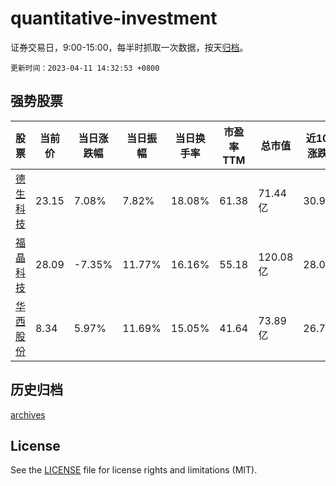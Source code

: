 # quantitative-investment

证券交易日，9:00-15:00，每半时抓取一次数据，按天[归档](archives)。

`更新时间：2023-04-11 14:32:53 +0800`

## 强势股票

|股票|当前价|当日涨跌幅|当日振幅|当日换手率|市盈率TTM|总市值|近10日涨跌幅|
|----|----|----|----|----|----|----|----|
|[德生科技](https://xueqiu.com/S/SZ002908)|23.15|7.08%|7.82%|18.08%|61.38|71.44亿|30.94%|
|[福晶科技](https://xueqiu.com/S/SZ002222)|28.09|-7.35%|11.77%|16.16%|55.18|120.08亿|28.03%|
|[华西股份](https://xueqiu.com/S/SZ000936)|8.34|5.97%|11.69%|15.05%|41.64|73.89亿|26.75%|

## 历史归档

[archives](archives)

## License

See the [LICENSE](LICENSE) file for license rights and limitations (MIT).